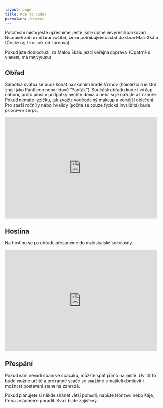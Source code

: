 ```yaml
---
layout: page
title: Kde to bude?
permalink: /where/
---
```


Počáteční místo ještě upřesníme, ještě jsme úplně nevyřešili parkování. Nicméně zatím můžete počítat, že se potřebujete dostat do obce Malá Skála (Český ráj / kousek od Turnova)

Pokud jste dobrodruzi, na Malou Skálu jezdí veřejná doprava. (Opatrně s vlakem, má mít výluku)

## Obřad

Samotná svatba se bude konat na skalním hradě Vranov (horolezci a místní znají jako Pantheon nebo lidově "Panťák"). Součástí obřadu bude i výšlap nahoru, proto prosím podpatky nechte doma a nebo si je nazujte až nahoře. Pokud nemáte fyzičku, tak zvažte voděodolný makeup a volnější oblečení. Pro starší ročníky nebo invalidy (počítá se pouze fyzická invalidita) bude připraven šerpa.
<br>

<iframe style="border:none" src="https://mapy.com/s/goheduluho" width="500" height="333" frameborder="0" align="center"></iframe>

## Hostina

Na hostinu se po obřadu přesuneme do maloskalské sokolovny.
<br>

<iframe style="border:none" src="https://mapy.com/s/muluzepage" width="500" height="333" frameborder="0"></iframe>

## Přespání

Pokud vám nevadí spaní ve spacáku, můžete spát přímo na místě. Uvnitř to bude možné určitě a pro ranné spáče se snažíme s majiteli domluvit i možnost postavení stanu na zahradě.

Pokud plánujete si někde shánět větší pohodlí, napište Honzovi nebo Káje, třeba zvládneme poradit. Svoz bude zajištěný.
